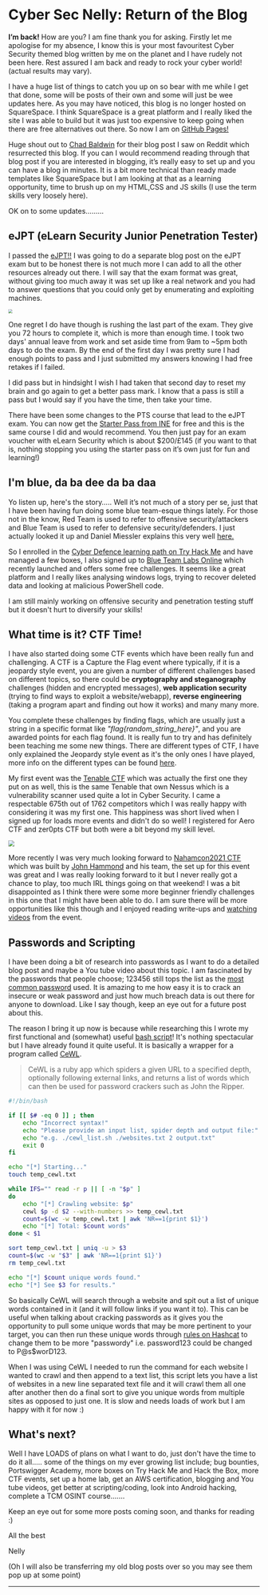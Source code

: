 # Cyber Sec Nelly: Return of the Blog

**I’m back!** How are you? I am fine thank you for asking. Firstly let me apologise for my absence, I know this is your most favouritest Cyber Security themed blog written by me on the planet and I have rudely not been here. Rest assured I am back and ready to rock your cyber world! (actual results may vary).

I have a huge list of things to catch you up on so bear with me while I get that done, some will be posts of their own and some will just be wee updates here. As you may have noticed, this blog is no longer hosted on SquareSpace. I think SquareSpace is a great platform and I really liked the site I was able to build but it was just too expensive to keep going when there are free alternatives out there. So now I am on [GitHub Pages!][1] 

Huge shout out to [Chad Baldwin][2] for their blog post I saw on Reddit which resurrected this blog. If you can I would recommend reading through that blog post if you are interested in blogging, it’s really easy to set up and you can have a blog in minutes. It is a bit more technical than ready made templates like SquareSpace but I am looking at that as a learning opportunity, time to brush up on my HTML,CSS and JS skills (I use the term skills very loosely here).

OK on to some updates………

## eJPT (eLearn Security Junior Penetration Tester)

I passed the [eJPT!!][3] I was going to do a separate blog post on the eJPT exam but to be honest there is not much more I can add to all the other resources already out there. I will say that the exam format was great, without giving too much away it was set up like a real network and you had to answer questions that you could only get by enumerating and exploiting machines. 

<img src="{{site.url}}/images/ejpt_cert.png" style="zoom:50%;" />

One regret I do have though is rushing the last part of the exam. They give you 72 hours to complete it, which is more than enough time. I took two days' annual leave from work and set aside time from 9am to ~5pm both days to do the exam. By the end of the first day I was pretty sure I had enough points to pass and I just submitted my answers knowing I had free retakes if I failed. 

I did pass but in hindsight I wish I had taken that second day to reset my brain and go again to get a better pass mark. I know that a pass is still a pass but I would say if you have the time, then take your time. 

There have been some changes to the PTS course that lead to the eJPT exam. You can now get the [Starter Pass from INE][4] for free and this is the same course I did and would recommend. You then just pay for an exam voucher with eLearn Security which is about $200/£145 (if you want to that is, nothing stopping you using the starter pass on it’s own just for fun and learning!) 

## I'm blue, da ba dee da ba daa

Yo listen up, here's the story….. Well it’s not much of a story per se, just that I have been having fun doing some blue team-esque things lately. For those not in the know, Red Team is used to refer to offensive security/attackers and Blue Team is used to refer to defensive security/defenders. I just actually looked it up and Daniel Miessler explains this very well [here.][4]

So I enrolled in the [Cyber Defence learning path on Try Hack Me][5] and have managed a few boxes, I also signed up to [Blue Team Labs Online][6] which recently launched and offers some free challenges. It seems like a great platform and I really likes analysing windows logs, trying to recover deleted data and looking at malicious PowerShell code. 

I am still mainly working on offensive security and penetration testing stuff but it doesn't hurt to diversify your skills!

## What time is it? CTF Time!

I have also started doing some CTF events which have been really fun and challenging. A CTF is a Capture the Flag event where typically, if it is a jeopardy style event, you are given a number of different challenges based on different topics, so there could be **cryptography and steganography** challenges (hidden and encrypted messages), **web application security** (trying to find ways to exploit a website/webapp), **reverse engineering** (taking a program apart and finding out how it works) and many many more.

You complete these challenges by finding flags, which are usually just a string in a specific format like *"flag{random_string_here}"*, and you are awarded points for each flag found. It is really fun to try and has definitely been teaching me some new things. There are different types of CTF, I have only explained the Jeopardy style event as it's the only ones I have played, more info on the different types can be found [here][7].

My first event was the [Tenable CTF][8] which was actually the first one they put on as well, this is the same Tenable that own Nessus which is a vulnerability scanner used quite a lot in Cyber Security. I came a respectable 675th out of 1762 competitors which I was really happy with considering it was my first one. This happiness was short lived when I signed up for loads more events and didn't do so well! I registered for Aero CTF and zer0pts CTF but both were a bit beyond my skill level. 

<img src="{{site.url}}/images/CTFTime_nellbag.png" style="zoom:75%;" />

More recently I was very much looking forward to [Nahamcon2021 CTF][9] which was built by [John Hammond][10] and his team, the set up for this event was great and I was really looking forward to it but I never really got a chance to play, too much IRL things going on that weekend! I was a bit disappointed as I think there were some more beginner friendly challenges in this one that I might have been able to do. I am sure there will be more opportunities like this though and I enjoyed reading write-ups and [watching videos][11] from the event.  

## Passwords and Scripting

I have been doing a bit of research into passwords as I want to do a detailed blog post and maybe a You tube video about this topic. I am fascinated by the passwords that people choose; 123456 still tops the list as the [most common password][12] used. It is amazing to me how easy it is to crack an insecure or weak password and just how much breach data is out there for anyone to download. Like I say  though, keep an eye out for a future post about this. 

The reason I bring it up now is because while researching this I wrote my first functional and (somewhat) useful [bash script][13]! It's nothing spectacular but I have already found it quite useful. It is basically a wrapper for a program called [CeWL][14]. 

> CeWL is a ruby app which spiders a given URL to a specified depth, optionally following external links, and returns a list of words which can then be used for password crackers such as John the Ripper.

```Bash
#!/bin/bash

if [[ $# -eq 0 ]] ; then
    echo "Incorrect syntax!"
    echo "Please provide an input list, spider depth and output file:"
    echo "e.g. ./cewl_list.sh ./websites.txt 2 output.txt"
    exit 0
fi

echo "[*] Starting..."
touch temp_cewl.txt

while IFS="" read -r p || [ -n "$p" ]
do
    echo "[*] Crawling website: $p"
    cewl $p -d $2 --with-numbers >> temp_cewl.txt
    count=$(wc -w temp_cewl.txt | awk 'NR==1{print $1}')
    echo "[*] Total: $count words"
done < $1

sort temp_cewl.txt | uniq -u > $3
count=$(wc -w "$3" | awk 'NR==1{print $1}')
rm temp_cewl.txt

echo "[*] $count unique words found." 
echo "[*] See $3 for results."

```

So basically CeWL will search through a website and spit out a list of unique words contained in it (and it will follow links if you want it to). This can be useful when talking about cracking passwords as it gives you the opportunity to pull some unique words that may be more pertinent to your target, you can then run these unique words through [rules on Hashcat][15] to change them to be more "passwordy" i.e. password123 could be changed to P@s$worD123. 

When I was using CeWL I needed to run the command for each website I wanted to crawl and then append to a text list, this script lets you have a list of websites in a new line separated text file and it will crawl them all one after another then do a final sort to give you unique words from multiple sites as opposed to just one. It is slow and needs loads of work but I am happy with it for now :) 

## What's next?

Well I have LOADS of plans on what I want to do, just don't have the time to do it all..... some of the things on my ever growing list include; bug bounties, Portswigger Academy, more boxes on Try Hack Me and Hack the Box, more CTF events, set up a home lab, get an AWS certification, blogging and You tube videos, get better at scripting/coding, look into Android hacking, complete a TCM OSINT course.......

Keep an eye out for some more posts coming soon, and thanks for reading :)

All the best

Nelly

(Oh I will also be transferring my old blog posts over so you may see them pop up at some point)

---

[1]: https://pages.github.com/
[2]: https://chadbaldwin.net/2021/03/14/how-to-build-a-sql-blog.html
[3]: https://elearnsecurity.com/product/ejpt-certification/
[4]: https://danielmiessler.com/study/red-blue-purple-teams/
[5]: https://tryhackme.com/paths
[6]: https://blueteamlabs.online
[7]: https://ctf.zone/ctfinfo.html
[8]: https://tenable.ctfd.io/About
[9]: https://ctf.nahamcon.com
[10]: https://www.youtube.com/channel/UCVeW9qkBjo3zosnqUbG7CFw
[11]: https://www.youtube.com/watch?v=_9IREY2gUpI
[12]: https://nordpass.com/most-common-passwords-list/
[13]: https://github.com/nellbag/scripts/blob/main/cewl.sh
[14]: https://github.com/digininja/CeWL
[15]: https://hashcat.net/wiki/doku.php?id=rule_based_attack
